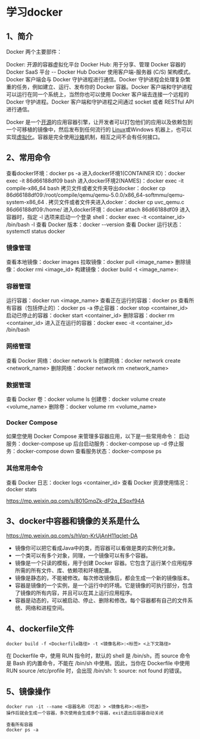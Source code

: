 # 学习docker

## 1、简介
Docker 两个主要部件：

Docker: 开源的容器虚拟化平台
Docker Hub: 用于分享、管理 Docker 容器的 Docker SaaS 平台 -- Docker Hub
Docker 使用客户端-服务器 (C/S) 架构模式。Docker 客户端会与 Docker 守护进程进行通信。Docker 守护进程会处理复杂繁重的任务，例如建立、运行、发布你的 Docker 容器。Docker 客户端和守护进程可以运行在同一个系统上，当然你也可以使用 Docker 客户端去连接一个远程的 Docker 守护进程。Docker 客户端和守护进程之间通过 socket 或者 RESTful API 进行通信。

Docker 是一个[开源](https://baike.baidu.com/item/开源/246339)的应用容器引擎，让开发者可以打包他们的应用以及依赖包到一个可移植的镜像中，然后发布到任何流行的 [Linux](https://baike.baidu.com/item/Linux)或Windows 机器上，也可以实现[虚拟化](https://baike.baidu.com/item/虚拟化/547949)。容器是完全使用[沙箱](https://baike.baidu.com/item/沙箱/393318)机制，相互之间不会有任何接口。

## 2、常用命令
查看docker环境：docker ps -a
进入docker环境1(CONTAINER ID)：docker exec -it 86d66188df09 bash
进入docker环境2(NAMES)：docker exec -it compile-x86_64 bash
拷贝文件或者文件夹导出docker：docker cp 86d66188df09:/root/compile/qemu/qemu-5.0.0/x86_64-softmmu/qemu-system-x86_64 .
拷贝文件或者文件夹进入docker：docker cp uvc_qemu.c 86d66188df09:/home/
进入docker环境：docker attach 86d66188df09
进入容器时，指定 -l 选项来启动一个登录 shell：docker exec -it <container_id> /bin/bash -l
查看 Docker 版本：docker --version
查看 Docker 运行状态：systemctl status docker

### 镜像管理
查看本地镜像：docker images
拉取镜像：docker pull <image_name>
删除镜像：docker rmi <image_id>
构建镜像：docker build -t <image_name>:<tag> <path>

### 容器管理
运行容器：docker run <options> <image_name>
查看正在运行的容器：docker ps
查看所有容器（包括停止的）：docker ps -a
停止容器：docker stop <container_id>
启动已停止的容器：docker start <container_id>
删除容器：docker rm <container_id>
进入正在运行的容器：docker exec -it <container_id> /bin/bash

### 网络管理
查看 Docker 网络：docker network ls
创建网络：docker network create <network_name>
删除网络：docker network rm <network_name>

### 数据管理
查看 Docker 卷：docker volume ls
创建卷：docker volume create <volume_name>
删除卷：docker volume rm <volume_name>

### Docker Compose
如果您使用 Docker Compose 来管理多容器应用，以下是一些常用命令：
启动服务：docker-compose up
后台启动服务：docker-compose up -d
停止服务：docker-compose down
查看服务状态：docker-compose ps

### 其他常用命令
查看 Docker 日志：docker logs <container_id>
查看 Docker 资源使用情况：docker stats

https://mp.weixin.qq.com/s/801GmqZk-dP2q_ESpxf94A

## 3、docker中容器和镜像的关系是什么
https://mp.weixin.qq.com/s/hVqn-KrUjAnH11qclet-DA

- 镜像你可以把它看成Java中的类，而容器可以看做是类的实例化对象。
- 一个类可以有多个对象，同理，一个镜像可以有多个容器。
- 镜像是一个只读的模板，用于创建 Docker 容器。它包含了运行某个应用程序所需的所有文件、库、依赖项和环境配置。
- 镜像是静态的，不能被修改。每次修改镜像后，都会生成一个新的镜像版本。
- 容器是镜像的一个实例，是一个运行中的环境。它是镜像的可执行部分，包含了镜像的所有内容，并且可以在其上运行应用程序。
- 容器是动态的，可以被启动、停止、删除和修改。每个容器都有自己的文件系统、网络和进程空间。

## 4、dockerfile文件
```
docker build -f <Dockerfile路径> -t <镜像名称>:<标签> <上下文路径>
```
在 Dockerfile 中，使用 RUN 指令时，默认的 shell 是 /bin/sh，而 source 命令是 Bash 的内置命令，不能在 /bin/sh 中使用。因此，当你在 Dockerfile 中使用 RUN source /etc/profile 时，会出现 /bin/sh: 1: source: not found 的错误。

## 5、镜像操作
```
docker run -it --name <容器名称（可选）> <镜像名称>:<标签>
操作后就会生成一个容器，多次使用会生成多个容器，exit退出后容器自动关闭

查看所有容器
docker ps -a


```

